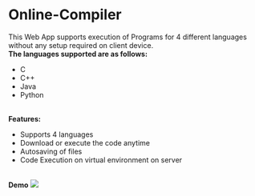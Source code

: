 # Online-Compiler
This Web App supports execution of Programs for 4 different languages without any setup required on client device.
<br>
<b>The languages supported are as follows:</b>
<ul>
<li>C</li>
<li>C++</li>
<li>Java</li>
<li>Python</li>
</ul>
<br>
<b>Features:</b>
<ul>
<li>Supports 4 languages</li>
<li>Download or execute the code anytime</li>
<li>Autosaving of files</li>
<li>Code Execution on virtual environment on server</li>
</ul>
<br>
<b>Demo</b>
<img src="readme-images/demo.gif">
